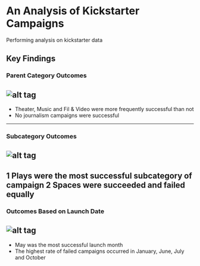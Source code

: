 # An Analysis of Kickstarter Campaigns
Performing analysis on kickstarter data
## Key Findings
### Parent Category Outcomes
![alt tag](https://user-images.githubusercontent.com/77405273/105950457-44d71400-6023-11eb-83a3-ad78d063e609.png)
---
* Theater, Music and Fil & Video were more frequently successful than not
* No journalism campaigns were successful 
---
### Subcategory Outcomes
![alt tag](http://url/to/img.png)
---
1 Plays were the most successful subcategory of campaign 
2 Spaces were succeeded and failed equally
---
### Outcomes Based on Launch Date
![alt tag](http://url/to/img.png)
---
- May was the most successful launch month
- The highest rate of failed campaigns occurred in January, June, July and October
